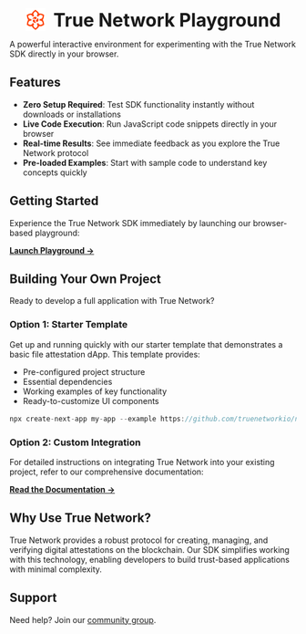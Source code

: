 <div align="center">
  <img src="/public/true.svg" alt="True Network Logo" style="height: 40px; vertical-align: middle; margin-right: 10px;" />
  <span style="font-size: 32px; font-weight: bold; vertical-align: middle;">True Network Playground</span>
</div>

A powerful interactive environment for experimenting with the True Network SDK directly in your browser.

## Features

- **Zero Setup Required**: Test SDK functionality instantly without downloads or installations
- **Live Code Execution**: Run JavaScript code snippets directly in your browser
- **Real-time Results**: See immediate feedback as you explore the True Network protocol
- **Pre-loaded Examples**: Start with sample code to understand key concepts quickly

## Getting Started

Experience the True Network SDK immediately by launching our browser-based playground:

[**Launch Playground →**](https://playground.truenetwork.io)

## Building Your Own Project

Ready to develop a full application with True Network?

### Option 1: Starter Template

Get up and running quickly with our starter template that demonstrates a basic file attestation dApp. This template provides:

- Pre-configured project structure
- Essential dependencies
- Working examples of key functionality
- Ready-to-customize UI components

```js
npx create-next-app my-app --example https://github.com/truenetworkio/next-starter
```

### Option 2: Custom Integration

For detailed instructions on integrating True Network into your existing project, refer to our comprehensive documentation:

[**Read the Documentation →**](https://docs.truenetwork.io)

## Why Use True Network?

True Network provides a robust protocol for creating, managing, and verifying digital attestations on the blockchain. Our SDK simplifies working with this technology, enabling developers to build trust-based applications with minimal complexity.

## Support

Need help? Join our [community group](https://at.truenetwork.io/community).